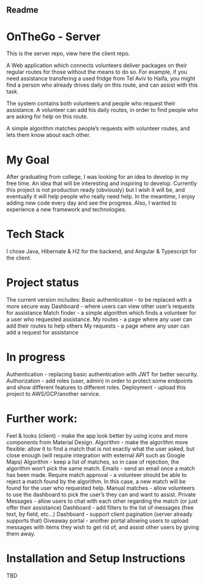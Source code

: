 
Readme
----
# OnTheGo - Server
This is the server repo, view here the client repo.

A Web application which connects volunteers deliver packages on their regular routes for those without the means to do so. For example, if you need assistance transfering a used fridge from Tel Aviv to Haifa, you might find a person who already drives daily on this route, and can assist with this task.

The system contains both volunteers and people who request their assistance. A volunteer can add his daily routes, in order to find people who are asking for help on this route.

A simple algorithm matches people’s requests with volunteer routes, and lets them know about each other.

# My Goal
After graduating from college, I was looking for an idea to develop in my free time. An idea that will be interesting and inspiring to develop. Currently this project is not production ready (obviously) but I wish it will be, and eventually it will help people who really need help. In the meantime, I enjoy adding new code every day and see the progress.
Also, I wanted to experience a new framework and technologies.

# Tech Stack
I chose Java, Hibernate & H2 for the backend, and Angular & Typescript for the client.

# Project status
The current version includes:
Basic authentication - to be replaced with a more secure way
Dashboard - where users can view other user’s requests for assistance
Match finder - a simple algorithm which finds a volunteer for a user who requested assistance.
My routes - a page where any user can add their routes to help others
My requests - a page where any user can add a request for assistance

# In progress
Authentication - replacing basic authentication with JWT for better security.
Authorization - add roles (user, admin) in order to protect some endpoints and show different features to different roles.
Deployment - upload this project to AWS/GCP/another service. 

# Further work:

Feel & looks (client) - make the app look better by using icons and more components from Material Design.
Algorithm - make the algorithm more flexible: allow it to find a match that is not exactly what the user asked, but close enough (will require integration with external API such as Google Maps)
Algorithm - keep a list of matches, so in case of rejection, the algorithm won’t pick the same match.
Emails - send an email once a match has been made.
Require match approval - a volunteer should be able to reject a match found by the algorithm. In this case, a new match will be found for the user who requested help.
Manual matches - allow volunteers to use the dashboard to pick the user’s they can and want to assist.
Private Messages - allow users to chat with each other regarding the match (or just offer their assistance)
Dashboard - add filters to the list of messages (free text, by field, etc…)
Dashboard - support client pagination (server already supports that)
Giveaway portal - another portal allowing users to upload messages with items they wish to get rid of, and assist other users by giving them away.

# Installation and Setup Instructions
TBD
